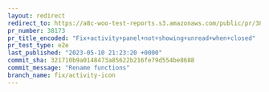 ```yaml
---
layout: redirect
redirect_to: https://a8c-woo-test-reports.s3.amazonaws.com/public/pr/38173/e2e/index.html
pr_number: 38173
pr_title_encoded: "Fix+activity+panel+not+showing+unread+when+closed"
pr_test_type: e2e
last_published: "2023-05-10 21:23:20 +0000"
commit_sha: 321710b9a0148473a85622b216fe79d554be8688
commit_message: "Rename functions"
branch_name: fix/activity-icon
---
```

